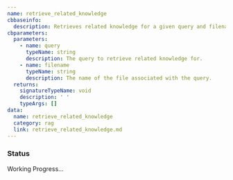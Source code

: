 ```yaml
---
name: retrieve_related_knowledge
cbbaseinfo:
  description: Retrieves related knowledge for a given query and filename.
cbparameters:
  parameters:
    - name: query
      typeName: string
      description: The query to retrieve related knowledge for.
    - name: filename
      typeName: string
      description: The name of the file associated with the query.
  returns:
    signatureTypeName: void
    description: ' '
    typeArgs: []
data:
  name: retrieve_related_knowledge
  category: rag
  link: retrieve_related_knowledge.md
---
```

<CBBaseInfo/> 
 <CBParameters/>

### Status 

Working Progress...